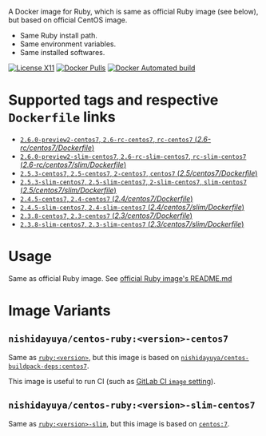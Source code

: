 A Docker image for Ruby, which is same as official Ruby image (see below), but based on official CentOS image.

* Same Ruby install path.
* Same environment variables.
* Same installed softwares.

[![License X11](https://img.shields.io/badge/license-X11-blue.svg)](https://raw.githubusercontent.com/nishidayuya/docker-centos-ruby/master/LICENSE.txt)
[![Docker Pulls](https://img.shields.io/docker/pulls/nishidayuya/centos-ruby.svg)](https://hub.docker.com/r/nishidayuya/centos-ruby/)
[![Docker Automated build](https://img.shields.io/docker/automated/nishidayuya/centos-ruby.svg)](https://hub.docker.com/r/nishidayuya/centos-ruby/)

# Supported tags and respective `Dockerfile` links

* [`2.6.0-preview2-centos7`, `2.6-rc-centos7`, `rc-centos7` (*2.6-rc/centos7/Dockerfile*)](https://github.com/nishidayuya/docker-centos-ruby/blob/master/2.6-rc/centos7/Dockerfile)
* [`2.6.0-preview2-slim-centos7`, `2.6-rc-slim-centos7`, `rc-slim-centos7` (*2.6-rc/centos7/slim/Dockerfile*)](https://github.com/nishidayuya/docker-centos-ruby/blob/master/2.6-rc/centos7/slim/Dockerfile)
* [`2.5.3-centos7`, `2.5-centos7`, `2-centos7`, `centos7` (*2.5/centos7/Dockerfile*)](https://github.com/nishidayuya/docker-centos-ruby/blob/master/2.5/centos7/Dockerfile)
* [`2.5.3-slim-centos7`, `2.5-slim-centos7`, `2-slim-centos7`, `slim-centos7` (*2.5/centos7/slim/Dockerfile*)](https://github.com/nishidayuya/docker-centos-ruby/blob/master/2.5/centos7/slim/Dockerfile)
* [`2.4.5-centos7`, `2.4-centos7` (*2.4/centos7/Dockerfile*)](https://github.com/nishidayuya/docker-centos-ruby/blob/master/2.4/centos7/Dockerfile)
* [`2.4.5-slim-centos7`, `2.4-slim-centos7` (*2.4/centos7/slim/Dockerfile*)](https://github.com/nishidayuya/docker-centos-ruby/blob/master/2.4/centos7/slim/Dockerfile)
* [`2.3.8-centos7`, `2.3-centos7` (*2.3/centos7/Dockerfile*)](https://github.com/nishidayuya/docker-centos-ruby/blob/master/2.3/centos7/Dockerfile)
* [`2.3.8-slim-centos7`, `2.3-slim-centos7` (*2.3/centos7/slim/Dockerfile*)](https://github.com/nishidayuya/docker-centos-ruby/blob/master/2.3/centos7/slim/Dockerfile)

# Usage

Same as official Ruby image. See [official Ruby image's README.md](https://github.com/docker-library/docs/tree/6c728e6e5244326d715115d8bb04ba2343f93248/ruby#how-to-use-this-image)

# Image Variants

## `nishidayuya/centos-ruby:<version>-centos7`

Same as [`ruby:<version>`](https://github.com/docker-library/docs/tree/6c728e6e5244326d715115d8bb04ba2343f93248/ruby#rubyversion), but this image is based on [`nishidayuya/centos-buildpack-deps:centos7`](https://hub.docker.com/r/nishidayuya/centos-buildpack-deps).

This image is useful to run CI (such as [GitLab CI `image` setting](https://docs.gitlab.com/ee/ci/docker/using_docker_images.html#define-image-and-services-from-gitlab-ciyml)).

## `nishidayuya/centos-ruby:<version>-slim-centos7`

Same as [`ruby:<version>-slim`](https://github.com/docker-library/docs/tree/6c728e6e5244326d715115d8bb04ba2343f93248/ruby#rubyversion-slim), but this image is based on [`centos:7`](https://hub.docker.com/_/centos/).
